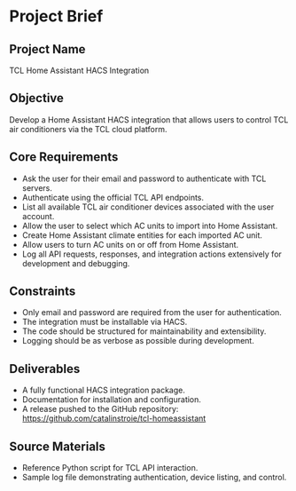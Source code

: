 # Project Brief

## Project Name
TCL Home Assistant HACS Integration

## Objective
Develop a Home Assistant HACS integration that allows users to control TCL air conditioners via the TCL cloud platform.

## Core Requirements
- Ask the user for their email and password to authenticate with TCL servers.
- Authenticate using the official TCL API endpoints.
- List all available TCL air conditioner devices associated with the user account.
- Allow the user to select which AC units to import into Home Assistant.
- Create Home Assistant climate entities for each imported AC unit.
- Allow users to turn AC units on or off from Home Assistant.
- Log all API requests, responses, and integration actions extensively for development and debugging.

## Constraints
- Only email and password are required from the user for authentication.
- The integration must be installable via HACS.
- The code should be structured for maintainability and extensibility.
- Logging should be as verbose as possible during development.

## Deliverables
- A fully functional HACS integration package.
- Documentation for installation and configuration.
- A release pushed to the GitHub repository: https://github.com/catalinstroie/tcl-homeassistant

## Source Materials
- Reference Python script for TCL API interaction.
- Sample log file demonstrating authentication, device listing, and control.
